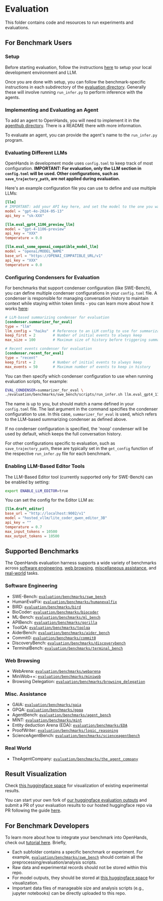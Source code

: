 # Evaluation

This folder contains code and resources to run experiments and evaluations.

## For Benchmark Users

### Setup

Before starting evaluation, follow the instructions [here](https://github.com/OpenHands/OpenHands/blob/main/Development.md) to setup your local development environment and LLM.

Once you are done with setup, you can follow the benchmark-specific instructions in each subdirectory of the [evaluation directory](#supported-benchmarks).
Generally these will involve running `run_infer.py` to perform inference with the agents.

### Implementing and Evaluating an Agent

To add an agent to OpenHands, you will need to implement it in the [agenthub directory](https://github.com/OpenHands/OpenHands/tree/main/openhands/agenthub). There is a README there with more information.

To evaluate an agent, you can provide the agent's name to the `run_infer.py` program.

### Evaluating Different LLMs

OpenHands in development mode uses `config.toml` to keep track of most configuration.
**IMPORTANT: For evaluation, only the LLM section in `config.toml` will be used. Other configurations, such as `save_trajectory_path`, are not applied during evaluation.**

Here's an example configuration file you can use to define and use multiple LLMs:

```toml
[llm]
# IMPORTANT: add your API key here, and set the model to the one you want to evaluate
model = "gpt-4o-2024-05-13"
api_key = "sk-XXX"

[llm.eval_gpt4_1106_preview_llm]
model = "gpt-4-1106-preview"
api_key = "XXX"
temperature = 0.0

[llm.eval_some_openai_compatible_model_llm]
model = "openai/MODEL_NAME"
base_url = "https://OPENAI_COMPATIBLE_URL/v1"
api_key = "XXX"
temperature = 0.0
```

### Configuring Condensers for Evaluation

For benchmarks that support condenser configuration (like SWE-Bench), you can define multiple condenser configurations in your `config.toml` file. A condenser is responsible for managing conversation history to maintain context while staying within token limits - you can learn more about how it works [here](https://www.all-hands.dev/blog/openhands-context-condensensation-for-more-efficient-ai-agents):

```toml
# LLM-based summarizing condenser for evaluation
[condenser.summarizer_for_eval]
type = "llm"
llm_config = "haiku"  # Reference to an LLM config to use for summarization
keep_first = 2        # Number of initial events to always keep
max_size = 100        # Maximum size of history before triggering summarization

# Recent events condenser for evaluation
[condenser.recent_for_eval]
type = "recent"
keep_first = 2        # Number of initial events to always keep
max_events = 50       # Maximum number of events to keep in history
```

You can then specify which condenser configuration to use when running evaluation scripts, for example:

```bash
EVAL_CONDENSER=summarizer_for_eval \
./evaluation/benchmarks/swe_bench/scripts/run_infer.sh llm.eval_gpt4_1106_preview HEAD CodeActAgent 500 100 1 princeton-nlp/SWE-bench_Verified test
```

The name is up to you, but should match a name defined in your `config.toml` file. The last argument in the command specifies the condenser configuration to use. In this case, `summarizer_for_eval` is used, which refers to the LLM-based summarizing condenser as defined above.

If no condenser configuration is specified, the 'noop' condenser will be used by default, which keeps the full conversation history.

For other configurations specific to evaluation, such as `save_trajectory_path`, these are typically set in the `get_config` function of the respective `run_infer.py` file for each benchmark.

### Enabling LLM-Based Editor Tools

The LLM-Based Editor tool (currently supported only for SWE-Bench) can be enabled by setting:
```bash
export ENABLE_LLM_EDITOR=true
```

You can set the config for the Editor LLM as:
```toml
[llm.draft_editor]
base_url = "http://localhost:9002/v1"
model = "hosted_vllm/lite_coder_qwen_editor_3B"
api_key = ""
temperature = 0.7
max_input_tokens = 10500
max_output_tokens = 10500
```

## Supported Benchmarks

The OpenHands evaluation harness supports a wide variety of benchmarks across [software engineering](#software-engineering), [web browsing](#web-browsing), [miscellaneous assistance](#misc-assistance), and [real-world](#real-world) tasks.

### Software Engineering

- SWE-Bench: [`evaluation/benchmarks/swe_bench`](./benchmarks/swe_bench)
- HumanEvalFix: [`evaluation/benchmarks/humanevalfix`](./benchmarks/humanevalfix)
- BIRD: [`evaluation/benchmarks/bird`](./benchmarks/bird)
- BioCoder: [`evaluation/benchmarks/biocoder`](./benchmarks/biocoder)
- ML-Bench: [`evaluation/benchmarks/ml_bench`](./benchmarks/ml_bench)
- APIBench: [`evaluation/benchmarks/gorilla`](./benchmarks/gorilla/)
- ToolQA: [`evaluation/benchmarks/toolqa`](./benchmarks/toolqa/)
- AiderBench: [`evaluation/benchmarks/aider_bench`](./benchmarks/aider_bench/)
- Commit0: [`evaluation/benchmarks/commit0`](./benchmarks/commit0/)
- DiscoveryBench: [`evaluation/benchmarks/discoverybench`](./benchmarks/discoverybench/)
- TerminalBench: [`evaluation/benchmarks/terminal_bench`](./benchmarks/terminal_bench)

### Web Browsing

- WebArena: [`evaluation/benchmarks/webarena`](./benchmarks/webarena/)
- MiniWob++: [`evaluation/benchmarks/miniwob`](./benchmarks/miniwob/)
- Browsing Delegation: [`evaluation/benchmarks/browsing_delegation`](./benchmarks/browsing_delegation/)

### Misc. Assistance

- GAIA: [`evaluation/benchmarks/gaia`](./benchmarks/gaia)
- GPQA: [`evaluation/benchmarks/gpqa`](./benchmarks/gpqa)
- AgentBench: [`evaluation/benchmarks/agent_bench`](./benchmarks/agent_bench)
- MINT: [`evaluation/benchmarks/mint`](./benchmarks/mint)
- Entity deduction Arena (EDA): [`evaluation/benchmarks/EDA`](./benchmarks/EDA)
- ProofWriter: [`evaluation/benchmarks/logic_reasoning`](./benchmarks/logic_reasoning)
- ScienceAgentBench: [`evaluation/benchmarks/scienceagentbench`](./benchmarks/scienceagentbench)

### Real World

- TheAgentCompany: [`evaluation/benchmarks/the_agent_company`](./benchmarks/the_agent_company)

## Result Visualization

Check [this huggingface space](https://huggingface.co/spaces/OpenHands/evaluation) for visualization of existing experimental results.

You can start your own fork of [our huggingface evaluation outputs](https://huggingface.co/spaces/OpenHands/evaluation) and submit a PR of your evaluation results to our hosted huggingface repo via PR following the guide [here](https://huggingface.co/docs/hub/en/repositories-pull-requests-discussions#pull-requests-and-discussions).

## For Benchmark Developers

To learn more about how to integrate your benchmark into OpenHands, check out [tutorial here](https://docs.all-hands.dev/usage/how-to/evaluation-harness). Briefly,

- Each subfolder contains a specific benchmark or experiment. For example, [`evaluation/benchmarks/swe_bench`](./benchmarks/swe_bench) should contain
all the preprocessing/evaluation/analysis scripts.
- Raw data and experimental records should not be stored within this repo.
- For model outputs, they should be stored at [this huggingface space](https://huggingface.co/spaces/OpenHands/evaluation) for visualization.
- Important data files of manageable size and analysis scripts (e.g., jupyter notebooks) can be directly uploaded to this repo.

